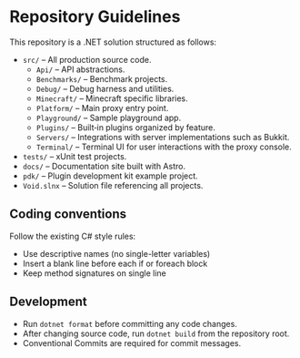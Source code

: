 # Repository Guidelines

This repository is a .NET solution structured as follows:

- `src/` – All production source code.
  - `Api/` – API abstractions.
  - `Benchmarks/` – Benchmark projects.
  - `Debug/` – Debug harness and utilities.
  - `Minecraft/` – Minecraft specific libraries.
  - `Platform/` – Main proxy entry point.
  - `Playground/` – Sample playground app.
  - `Plugins/` – Built‑in plugins organized by feature.
  - `Servers/` – Integrations with server implementations such as Bukkit.
  - `Terminal/` – Terminal UI for user interactions with the proxy console.
- `tests/` – xUnit test projects.
- `docs/` – Documentation site built with Astro.
- `pdk/` – Plugin development kit example project.
- `Void.slnx` – Solution file referencing all projects.

## Coding conventions

Follow the existing C# style rules:
  - Use descriptive names (no single-letter variables)
  - Insert a blank line before each if or foreach block
  - Keep method signatures on single line

## Development

- Run `dotnet format` before committing any code changes.
- After changing source code, run `dotnet build` from the repository root.
- Conventional Commits are required for commit messages.
